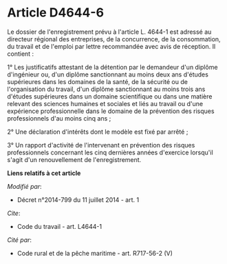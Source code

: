 # Article D4644-6

Le dossier de l'enregistrement prévu à l'article L. 4644-1 est adressé au directeur régional des entreprises, de la
concurrence, de la consommation, du travail et de l'emploi par lettre recommandée avec avis de réception. Il contient : 

1° Les justificatifs attestant de la détention par le demandeur d'un diplôme d'ingénieur ou, d'un diplôme sanctionnant au
moins deux ans d'études supérieures dans les domaines de la santé, de la sécurité ou de l'organisation du travail, d'un
diplôme sanctionnant au moins trois ans d'études supérieures dans un domaine scientifique ou dans une matière relevant des
sciences humaines et sociales et liés au travail ou d'une expérience professionnelle dans le domaine de la prévention des
risques professionnels d'au moins cinq ans ; 

2° Une déclaration d'intérêts dont le modèle est fixé par arrêté ; 

3° Un rapport d'activité de l'intervenant en prévention des risques professionnels concernant les cinq dernières années
d'exercice lorsqu'il s'agit d'un renouvellement de l'enregistrement.

**Liens relatifs à cet article**

_Modifié par_:

  - Décret n°2014-799 du 11 juillet 2014 - art. 1

_Cite_:

  - Code du travail - art. L4644-1

_Cité par_:

  - Code rural et de la pêche maritime - art. R717-56-2 (V)
